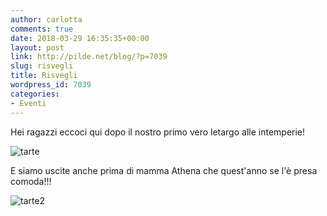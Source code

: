 ```yaml
---
author: carlotta
comments: true
date: 2018-03-29 16:35:35+00:00
layout: post
link: http://pilde.net/blog/?p=7039
slug: risvegli
title: Risvegli
wordpress_id: 7039
categories:
- Eventi
---
```


Hei ragazzi eccoci qui dopo il nostro primo vero letargo alle intemperie!

![tarte]({{baseurl}}/uploads/2018/04/tarte.jpg)




E siamo uscite anche prima di mamma Athena che quest'anno se l'è presa comoda!!!

![tarte2]({{baseurl}}/uploads/2018/04/tarte2.png)



